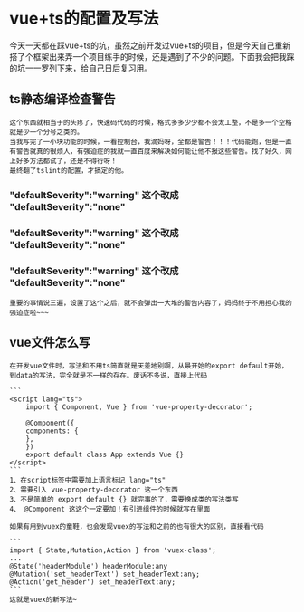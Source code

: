 # vue+ts的配置及写法

今天一天都在踩vue+ts的坑，虽然之前开发过vue+ts的项目，但是今天自己重新搭了个框架出来弄一个项目练手的时候，还是遇到了不少的问题。下面我会把我踩的坑一一罗列下来，给自己日后复习用。

## ts静态编译检查警告
    这个东西就相当于的头疼了，快速码代码的时候，格式多多少少都不会太工整，不是多一个空格就是少一个分号之类的。
    当我写完了一小块功能的时候，一看控制台，我滴妈呀，全都是警告！！！代码能跑，但是一直有警告就真的很烦人，有强迫症的我就一直百度来解决如何能让他不报这些警告。找了好久，网上好多方法都试了，还是不得行呀！
    最终翻了tslint的配置，才搞定的他。

###    "defaultSeverity":"warning" 这个改成 "defaultSeverity":"none"
###    "defaultSeverity":"warning" 这个改成 "defaultSeverity":"none"
###    "defaultSeverity":"warning" 这个改成 "defaultSeverity":"none"

    重要的事情说三遍，设置了这个之后，就不会弹出一大堆的警告内容了，妈妈终于不用担心我的强迫症啦~~~

## vue文件怎么写
    在开发vue文件时，写法和不用ts简直就是天差地别啊，从最开始的export default开始，到data的写法，完全就是不一样的存在。废话不多说，直接上代码

    ```
    <script lang="ts">
        import { Component, Vue } from 'vue-property-decorator';

        @Component({
        components: {
        },
        })
        export default class App extends Vue {}
    </script>
    ```
    1、在script标签中需要加上语言标记 lang="ts"
    2、需要引入 vue-property-decorator 这一个东西
    3、不是简单的 export default {} 就完事的了，需要换成类的写法类写
    4、 @Component 这这个一定要加！有引进组件的时候就写在里面

    如果有用到vuex的童鞋，也会发现vuex的写法和之前的也有很大的区别，直接看代码

    ```
    import { State,Mutation,Action } from 'vuex-class';
    ...
    @State('headerModule') headerModule:any
    @Mutation('set_headerText') set_headerText:any;
    @Action('get_header') set_headerText:any;
    ```
    这就是vuex的新写法~

